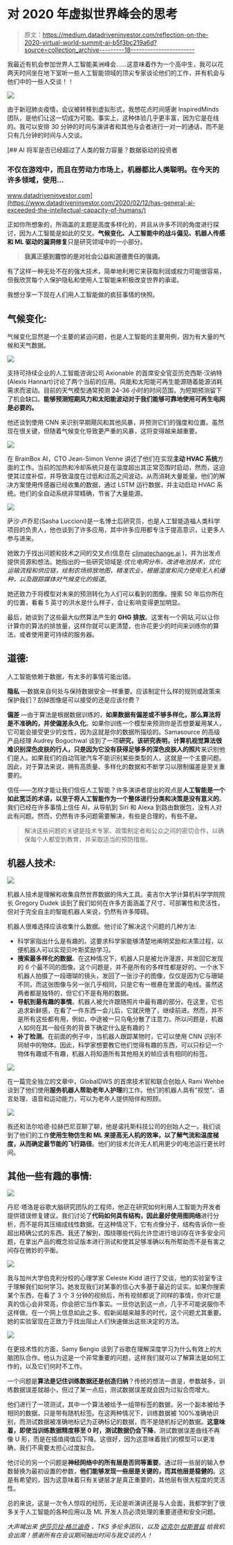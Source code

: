 # 对 2020 年虚拟世界峰会的思考

> 原文：<https://medium.datadriveninvestor.com/reflection-on-the-2020-virtual-world-summit-ai-b5f3bc219a6d?source=collection_archive---------18----------------------->

我最近有机会参加世界人工智能美洲峰会……这意味着作为一个高中生，我可以花两天时间坐在地下室听一些人工智能领域的顶尖专家谈论他们的工作，并有机会与他们中的一些人交谈！！

![](img/89805386bc60178b937dbc441fe468cb.png)

由于新冠肺炎疫情，会议被转移到虚拟形式，我想花点时间感谢 InspiredMinds 团队，是他们让这一切成为可能。事实上，这种体验几乎更丰富，因为它是在线的。我可以安排 30 分钟的时间与演讲者和其他与会者进行一对一的通话，而不是只有几分钟的时间与人交谈。

[](https://www.datadriveninvestor.com/2020/02/12/has-general-ai-exceeded-the-intellectual-capacity-of-humans/) [## AI 将军是否已经超过了人类的智力容量？数据驱动的投资者

### 不仅在游戏中，而且在劳动力市场上，机器都比人类聪明。在今天的许多领域，使用…

www.datadriveninvestor.com](https://www.datadriveninvestor.com/2020/02/12/has-general-ai-exceeded-the-intellectual-capacity-of-humans/) 

正如你所想象的，所涵盖的主题是高度多样化的，并且从许多不同的角度进行探讨，因为人工智能是如此的交叉。**气候变化、人工智能中的战斗偏见、机器人传感和 ML 驱动的漏洞修复**只是研究领域中的一小部分。

> **我真正感到震惊的是对社会公益和道德责任的强调。**

有了这样一种无处不在的强大技术，简单地利用它来获取利润或权力可能很容易，但我欣赏每个人保护隐私和使用人工智能来积极改变世界的承诺。

我想分享一下现在人们用人工智能做的疯狂事情的快照。

## 气候变化:

气候变化显然是一个主要的紧迫问题，也是人工智能的主要用例，因为有大量的气候和天气数据。

![](img/b31c0a75d608e73e64251f1c68005de4.png)

支持可持续企业的人工智能咨询公司 Axionable 的首席安全官亚历克西斯·汉纳特(Alexis Hannart)讨论了两个当前的应用。风能和太阳能可再生能源随着能源消耗需求而波动。目前的天气模型通常预测 24-36 小时的时间范围，为短期预测留下了机会缺口。**能够预测短期风力和太阳能波动对于我们能够可靠地使用可再生电网是必要的。**

他还谈到使用 CNN 来识别早期飓风和其他风暴，并预测它们的强度和位置。虽然现在很关键，但随着气候变化导致更严重的风暴，这将变得越来越重要。

![](img/62ef0eed0d2515140fe7d2e1767dc3ca.png)

在 BrainBox AI，CTO Jean-Simon Venne 讲述了他们在实现**主动 HVAC 系统**方面的工作。当前的加热和冷却系统只是在温度超出其正常范围时启动，然而，这迫使其过度补偿，并导致温度在过低和过高之间波动，从而消耗大量能量。他们的解决方案使用传感器已经收集的数据，通过 LSTM 运行数据，并主动启动 HVAC 系统。他们的全自动系统非常精确，节省了大量能源。

![](img/e8906dc0158bf2bf0c168befe92b4810.png)

萨沙·卢乔尼(Sasha Luccioni)是一名博士后研究员，也是人工智能造福人类科学项目的负责人，他也谈到了许多应用，其中许多应用都专注于提高意识，让更多人参与进来。

她致力于找出问题和技术之间的交叉点(信息在 [climatechange.ai](https://www.climatechange.ai/) )，并为出发点提供资源和想法。她指出的一些研究领域是:*优化电网分布，改进电池技术，优化运输流程和供应链，绘制农场排放地图，精准农业，根据湿度和风力使用无人机播种，以及跟踪媒体对气候变化的报道*。

她还致力于将模型对未来的预测转化为人们可以看到的图像。搜索 50 年后你所在的位置，看看 5 英寸的洪水是什么样子，会让影响变得更加明显。

最后，她谈到了这些最大似然算法产生的 **GHG 排放**。这里有一个网站,可以让你计算你的算法的排放量，这样你就可以更清楚，也许花更少的时间来训练你的算法，或者使用更可持续的服务器。

## 道德:

人工智能依赖于数据，有太多的事情可能出错。

**隐私** —数据来自何处与保持数据安全一样重要。应该制定什么样的规则或政策来保护我们？刮掉图像是可以接受的还是应该付费？

**偏差** —由于算法是根据数据训练的，**如果数据有偏差或不够多样化，那么算法将是不准确的，并使偏差永久化**。如果你训练一个模型来预测你是否想要雇用某人，它可能会接受更少的女性，因为这就是你的数据所描绘的。Samasource 的高级产品经理 Audrey Boguchwal 谈到了一项**研究，该研究表明，计算机视觉算法很难识别深色皮肤的行人，只是因为它没有获得足够多的深色皮肤人的照片**来识别他们是人。如果我们的自动驾驶汽车不能识别某些类型的人，这就是一个主要问题。因此，对于算法来说，拥有高质量、多样化的数据和不断学习以限制偏差是至关重要的。

信任——怎样才能让我们信任人工智能？许多演讲者提出的观点是**人工智能是一个如此宽泛的术语，以至于将人工智能作为一个整体进行分类和决策是没有意义的**。我们已经在许多事情上信任 AI，从导航到 Siri 和 Alexa 到路由数据包，没有人对此有问题。然而，仍然有许多问题需要解决，有些是合理的，有些不是。

> 解决这些问题的关键是技术专家、政策制定者和公众之间的密切合作，以确保每个人都受到教育，并采取适当的预防措施。

## 机器人技术:

![](img/b0f354a04d752b9d043be5baf17a9307.png)

机器人技术是理解和收集自然世界数据的伟大工具。麦吉尔大学计算机科学学院院长 Gregory Dudek 谈到了我们如何在许多方面涵盖了尺寸、可部署性和灵活性，但对于完全自主的智能机器人来说，仍然有许多障碍。

机器人很难选择应该收集什么数据。他讨论了解决这个问题的几种方法:

*   科学家指出什么是有趣的。这要求科学家能够清楚地阐明奖励和决策过程，以便机器人可以实现贝叶斯奖励学习。
*   **搜索最多样化的数据**。在这种情况下，机器人只是被允许漫游，并发回它发现的 6 个最不同的图像。这个问题是，并不是所有的多样性都是好的。一个水下机器人拍摄了一段珊瑚的镜头，发回了一张沙子的图像，仅仅是因为它与珊瑚不同，而这张图像与另一张几乎相同，只是它有一根悬在里面的电线。虽然这两者都是独特的，但它们不是有用的数据。
*   **导航到最有趣的事情**。机器人被允许跟随照片中最有趣的部分。在这里，它也追求新鲜感，在看了一件东西一会儿后，它就厌倦了，继续前进。然而，并不是所有这些都有用，例如，中途被一只乌龟分散了注意力。所以问题是，机器人如何在其一般任务的背景下确定什么是有趣的？
*   **补丁检测**。在前面的例子中，当机器人跟踪某物时，它可以使用 CNN 识别不同帧中的物体。因此，科学家想要教它他们觉得有趣的东西，可以只标记一个物体有趣或不有趣，机器人将知道所有其他相关的帧应该有相同的标签。

![](img/412b1886a7f879113491c22c6853e009.png)

在一篇完全独立的文章中，GlobalDWS 的首席技术官和联合创始人 Rami Wehbe 谈到了他们使用**服务机器人帮助老年人护理**的工作。他们的机器人具有“视觉”、语言处理、语音和运动能力，可以为老年人提供陪伴和照顾。

![](img/31a231687df0611b140ee46cdb93763e.png)

我还和法尔哈德·拉赫巴尼亚聊了聊，他是诺托斯科技公司的创始人之一。我们谈到了他们的工作**使用生物仿生和 ML 来提高无人机的效率，以了解气流和温度梯度，从而确定最节能的飞行路径**。他们的技术允许无人机用更少的电池运行更长时间。

## 其他一些有趣的事情:

![](img/dbec6edcac1bc3359dc9fe3cf25ca5e6.png)

丹尼·塔洛是谷歌大脑研究团队的工程师，他正在研究如何利用人工智能为开发者提供错误修复建议。我们讨论了**代码如何具有结构，因此最好使用图网络**进行分析，而不是将其压缩成线性数据。在这种情况下，它有点像分子，结构告诉你一些超出精确公式的东西。我还了解到，围绕哪些代码允许您进行培训存在许多安全问题，在拿出产品的概念验证版本进行测试和使其足够准确以有所帮助而不是有害之间存在微妙的平衡。

![](img/2ff0557ba546b420e624a60f54a9709e.png)

我与加州大学伯克利分校的心理学家 Celeste Kidd 进行了交谈，他的实验室专注于理解我们如何学习。她发现我们对某事的信心大多基于最近的证实。如果你搜索某个东西，在看了 3 个 3 分钟的视频后，所有视频都说了同样的事情，你对它是真的信心会非常高，你会把它当作事实。一旦你达到这一点，几乎不可能说服你不这样做。在一个网上信息如此之多、假新闻越来越多的时代，这个问题尤其重要。她的实验室现在正致力于找出阻止人们快速做出这些决定的方法。

![](img/a19829718bd2497d6814e9f8fe72bf9c.png)

在更技术性的方面，Samy Bengio 谈到了谷歌在理解深度学习为什么有效上的大脑团队合作。他认为这是一个非常重要的问题，这样我们就可以了解算法是如何工作的，以及它们何时不工作。

一个问题是**算法是记住训练数据还是创造归纳**？传统的想法一直是，参数越多，训练数据误差就越小，但过了某一点后，测试数据误差就会因为过拟合而增大。

他们进行了一项测试，其中一个算法被给予一组带标签的数据，另一个副本被给予相同的数据，只是带有随机标签。在这两种情况下，训练数据被 100%准确地识别，而测试数据被准确地标记为正确标记的数据，而不是随机标记的数据。**这意味着，即使当训练数据精度移至 0 时，测试数据仍会下降**，测试数据误差曲线不再像 U 形，而是在插值阈值后下降。这很好，因为这意味着我们的模型可以更准确，我们不需要太担心过度拟合。

他讨论的另一个问题是**神经网络中的所有层是否同等重要**。通过将一些层的输入参数替换为最初设置的参数，**他们能够发现一些层是关键的，而其他层是稳健的**。这是有希望的，因为这意味着只有关键层才是真正重要的，其他层有很大程度的灵活性。

总的来说，这是一次令人惊叹的经历，无论是听演讲还是与人会面，我都学到了很多关于人工智能的各种应用以及 ML 开发人员必须处理的重要道德和安全问题。

*大声喊出来* [*伊莎贝拉·格兰迪奇*](https://www.linkedin.com/in/izzygrandic/) *，TKS 多伦多团队，以及* [*迈克尔·拉斯普兹*](https://www.linkedin.com/in/michael-raspuzzi-b3409194/) *给我机会出席！感谢所有在会议期间抽出时间与我交谈的人！*